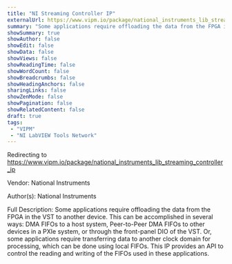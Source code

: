 ```yaml
---
title: "NI Streaming Controller IP"
externalUrl: https://www.vipm.io/package/national_instruments_lib_streaming_controller_ip
summary: "Some applications require offloading the data from the FPGA in the VST to another device."
showSummary: true
showAuthor: false
showEdit: false
showData: false
showViews: false
showReadingTime: false
showWordCount: false
showBreadcrumbs: false
showHeadingAnchors: false
sharingLinks: false
showZenMode: false
showPagination: false
showRelatedContent: false
draft: true
tags:
 - "VIPM"
 - "NI LabVIEW Tools Network"
---
```


Redirecting to https://www.vipm.io/package/national_instruments_lib_streaming_controller_ip

Vendor: National Instruments

Author(s): National Instruments
 
Full Description:
Some applications require offloading the data from the FPGA in the VST to another device. This can be accomplished in several ways: DMA FIFOs to a host system, Peer-to-Peer DMA FIFOs to other devices in a PXIe system, or through the front-panel DIO of the VST. Or, some applications require transferring data to another clock domain for processing, which can be done using local FIFOs. This IP provides an API to control the reading and writing of the FIFOs used in these applications.